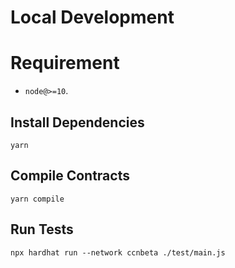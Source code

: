 # Local Development

# Requirement
- `node@>=10`.

## Install Dependencies

`yarn`

## Compile Contracts

`yarn compile`

## Run Tests

`npx hardhat run --network ccnbeta ./test/main.js`
